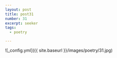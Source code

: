 ```yaml
---
layout: post
title: post31
number: 31
excerpt: seeker
tags:
  - poetry

---
```




![_config.yml]({{ site.baseurl }}/images/poetry/31.jpg)

